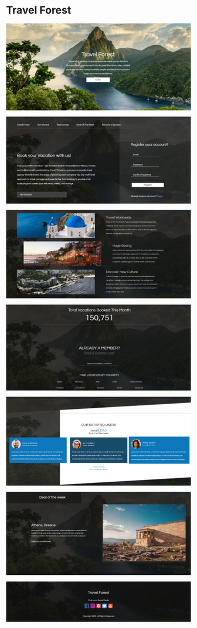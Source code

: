 # Travel Forest

![](https://github.com/CormacKrum/Travel-Forest/blob/master/ss1.png)

![](https://github.com/CormacKrum/Travel-Forest/blob/master/ss2.png)

![](https://github.com/CormacKrum/Travel-Forest/blob/master/ss3.png)

![](https://github.com/CormacKrum/Travel-Forest/blob/master/ss4.png)

![](https://github.com/CormacKrum/Travel-Forest/blob/master/ss5.png)

![](https://github.com/CormacKrum/Travel-Forest/blob/master/ss6.png)

![](https://github.com/CormacKrum/Travel-Forest/blob/master/ss7.png)
